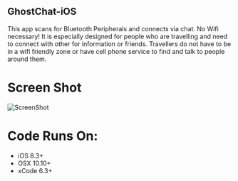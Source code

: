## GhostChat-iOS
This app scans for Bluetooth Peripherals and connects via chat. No Wifi necessary! It is especially designed for people who are travelling and need to connect with other for information or friends. Travellers do not have to be in a wifi friendly zone or have cell phone service to find and talk to people around them. 


# Screen Shot
![ScreenShot](https://github.com/samuraipapa/GhostChat-iOS/blob/master/screen.png) 

# Code Runs On:
+ iOS 8.3+
+ OSX 10.10+
+ xCode 6.3+  
 
